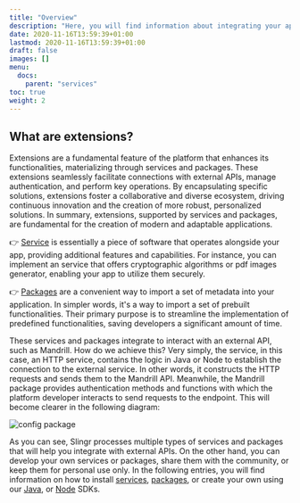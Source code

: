 ```yaml
---
title: "Overview"
description: "Here, you will find information about integrating your apps with other applications and extending the platform's features."
date: 2020-11-16T13:59:39+01:00
lastmod: 2020-11-16T13:59:39+01:00
draft: false
images: []
menu:
  docs:
    parent: "services"
toc: true
weight: 2
---
```


## **What are extensions?**

Extensions are a fundamental feature of the platform that enhances its functionalities, materializing through services and packages.
These extensions seamlessly facilitate connections with external APIs, manage authentication, and perform key operations.
By encapsulating specific solutions, extensions foster a collaborative and diverse ecosystem, driving continuous innovation and the creation of more robust, personalized solutions.
In summary, extensions, supported by services and packages, are fundamental for the creation of modern and adaptable applications.

👉 [Service](/extensions/services/overview) is essentially a piece of software that operates alongside your app, providing additional features and capabilities.  For instance, you can implement an service that offers cryptographic algorithms or pdf images generator, enabling your app to utilize them securely.

👉 [Packages](/extensions/packages/overview) are a convenient way to import a set of metadata into your application. In simpler words, it's a way to import a set of prebuilt functionalities. Their primary purpose is to streamline the implementation of predefined functionalities, saving developers a significant amount of time.

These services and packages integrate to interact with an external API, such as Mandrill. How do we achieve this? Very simply, the service, in this case, an HTTP service, contains the logic in Java or Node to establish the connection to the external service. In other words, it constructs the HTTP requests and sends them to the Mandrill API. Meanwhile, the Mandrill package provides authentication methods and functions with which the platform developer interacts to send requests to the endpoint. This will become clearer in the following diagram:

![config package](/images/vendor/extensions/arq_diagram.png)

As you can see, Slingr processes multiple types of services and packages that will help you integrate with external APIs. On the other hand, you can develop your own services or packages, share them with the community, or keep them for personal use only. In the following entries, you will find information on how to install [services](/extensions/services/overview), [packages](/extensions/packages/overview), or create your own using our [Java](/extensions/services/java-sdk), or [Node](/extensions/services/node-sdk) SDKs.
